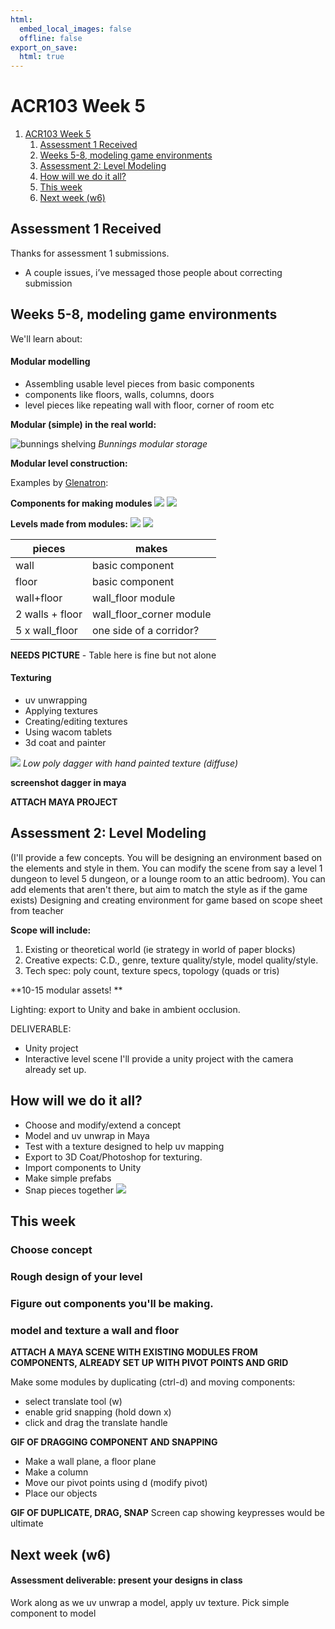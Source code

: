 ```yaml
---
html:
  embed_local_images: false
  offline: false
export_on_save:
  html: true
---
```


# ACR103 Week 5


<!-- @import "[TOC]" {cmd="toc" depthFrom=1 depthTo=2 orderedList=false} -->

<!-- code_chunk_output -->

1. [ACR103 Week 5](#acr103-week-5)
   1. [Assessment 1 Received](#assessment-1-received)
   2. [Weeks 5-8, modeling game environments](#weeks-5-8-modeling-game-environments)
   3. [Assessment 2: Level Modeling](#assessment-2-level-modeling)
   4. [How will we do it all?](#how-will-we-do-it-all)
   5. [This week](#this-week)
   6. [Next week (w6)](#next-week-w6)

<!-- /code_chunk_output -->

## Assessment 1 Received 

Thanks for assessment 1 submissions.
* A couple issues, i’ve messaged those people about correcting submission

## Weeks 5-8, modeling game environments

We'll learn about:
#### Modular modelling
  - Assembling usable level pieces from basic components
  - components like floors, walls, columns, doors
  - level pieces like repeating wall with floor, corner of room etc

**Modular (simple) in the real world:**

![bunnings shelving](assets/week5/BunningsShelving.jpg)
_Bunnings modular storage_

**Modular level construction:**

Examples by [Glenatron](https://polycount.com/discussion/158818/another-modular-dungeon-tileset):

**Components for making modules**
![](assets/week5/modular_dungeon_2.jpg)
![](assets/week5/modular_dungeon_3.jpg)

**Levels made from modules:**
![](assets/week5/modular_dungeon_1.jpg)
![](assets/week5/modular_dungeon_4.jpg)


| pieces      | makes
|---          |---
| wall        | basic component 
| floor       | basic component 
| wall+floor  | wall_floor module
| 2 walls + floor | wall_floor_corner module
| 5 x wall_floor  | one side of a corridor? | 

**NEEDS PICTURE** - Table here is fine but not alone

#### Texturing
  - uv unwrapping
  - Applying textures
  - Creating/editing textures
  - Using wacom tablets
  - 3d coat and painter

![](assets/week5/dagger_uv.png)
_Low poly dagger with hand painted texture (diffuse)_

**screenshot dagger in maya**

**ATTACH MAYA PROJECT**

## Assessment 2: Level Modeling

(I'll provide a few concepts. You will be designing an environment based on the elements and style in them. You can modify the scene from say a level 1 dungeon to level 5 dungeon, or a lounge room to an attic bedroom). You can add elements that aren't there, but aim to match the style as if the game exists)
Designing and creating environment for game based on scope sheet from teacher

**Scope will include:**
1. Existing or theoretical world (ie strategy in world of paper blocks)
2. Creative expects: C.D., genre, texture quality/style, model quality/style.
3. Tech spec: poly count, texture specs, topology (quads or tris)

**10-15 modular assets! **

Lighting: export to Unity and bake in ambient occlusion.

DELIVERABLE: 
* Unity project
* Interactive level scene
I'll provide a unity project with the camera already set up.

## How will we do it all?

- Choose and modify/extend a concept
- Model and uv unwrap in Maya
- Test with a texture designed to help uv mapping
- Export to 3D Coat/Photoshop for texturing.
- Import components to Unity
- Make simple prefabs
- Snap pieces together
![](assets/week5/dagger_uv_grid.png)

## This week

### Choose concept

### Rough design of your level

### Figure out components you'll be making.

### model and texture a wall and floor 

**ATTACH A MAYA SCENE WITH EXISTING MODULES FROM COMPONENTS, ALREADY SET UP WITH PIVOT POINTS AND GRID**

Make some modules by duplicating (ctrl-d) and moving components:
  - select translate tool (w)
  - enable grid snapping (hold down x)
  - click and drag the translate handle

**GIF OF DRAGGING COMPONENT AND SNAPPING** 

* Make a wall plane, a floor plane
* Make a column
* Move our pivot points using d (modify pivot)
* Place our objects

**GIF OF DUPLICATE, DRAG, SNAP**
Screen cap showing keypresses would be ultimate
  
## Next week (w6)

#### Assessment deliverable: present your designs in class
Work along as we uv unwrap a model, apply uv texture.
Pick simple component to model
